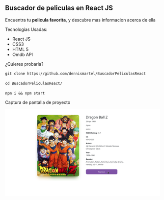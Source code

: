 ## Buscador de peliculas en React JS

Encuentra tu **pelicula favorita**, y descubre mas informacion acerca de ella 

Tecnologias Usadas:

* React JS
* CSS3 
* HTML 5
* Omdb API

¿Quieres probarla?

```
git clone https://github.com/dennismartel/BuscadorPeliculasReact

cd BuscadorPeliculasReact/

npm i && npm start
```

Captura de pantalla de proyecto

![profile-pelicula](movie-api.png)
